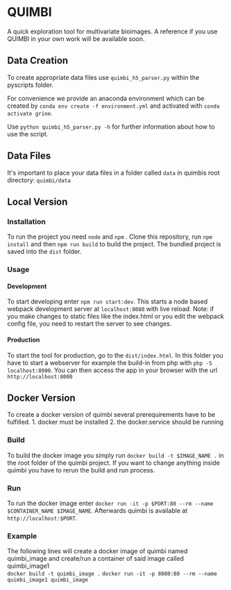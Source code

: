 QUIMBI
======

A quick exploration tool for multivariate bioimages. A reference if you use QUIMBI in your own work will be available soon.

## Data Creation
To create appropriate data files use `quimbi_h5_parser.py` within the pyscripts folder.

For convenience we provide an anaconda environment which can be created by `conda env create -f environment.yml` and activated with `conda activate grine`.

Use `python quimbi_h5_parser.py -h` for further information about how to use the script.

## Data Files
It's important to place your data files in a folder called `data` in quimbis root directory: `quimbi/data`

## Local Version
### Installation
To run the project you need `node` and `npm` . Clone this repository, run `npm install` and then `npm run build` to build the project.
The bundled project is saved into the `dist` folder.

### Usage
#### Development
To start developing enter `npm run start:dev`. This starts a node based webpack development server at `localhost:8080` with live reload. Note: if you make 
changes to static files like the index.html or you edit the webpack config file, you need to
restart the server to see changes.
#### Production
To start the tool for production, go to the  `dist/index.html`. In this folder you have to start a webserver for example 
the build-in from php with `php -S localhost:8000`. You can then access the app in your browser
with the url `http://localhost:8000`

## Docker Version
To create a docker version of quimbi several prerequirements have to be fulfilled.
	1. docker must be installed
	2. the docker.service should be running 
### Build
To build the docker image you simply run `docker build -t $IMAGE_NAME .` in the root folder of the quimbi project.
If you want to change anything inside quimbi you have to rerun the build and run process.

### Run
To run the docker image enter `docker run -it -p $PORT:80 --rm --name $CONTAINER_NAME $IMAGE_NAME`. Afterwards quimbi is available
at `http://localhost:$PORT`.

### Example
The following lines will create a docker image of quimbi named quimbi_image and create/run a container of said image called quimbi_image1  
`docker build -t quimbi_image .`
`docker run -it -p 8080:80 --rm --name quimbi_image1 quimbi_image`

